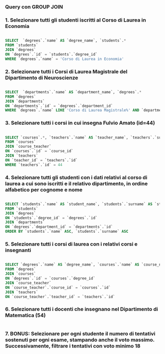 ### Query con GROUP JOIN

### 1. Selezionare tutti gli studenti iscritti al Corso di Laurea in Economia

```SQL

SELECT  `degrees`.`name` AS `degree_name`, `students`.*
FROM `students`
JOIN `degrees`
ON `degrees`.`id` = `students`.`degree_id`
WHERE `degrees`.`name` = 'Corso di Laurea in Economia'

```

### 2. Selezionare tutti i Corsi di Laurea Magistrale del Dipartimento di Neuroscienze

```SQL

SELECT  `departments`.`name` AS `department_name`, `degrees`.*
FROM `degrees`
JOIN `departments`
ON `departments`.`id` = `degrees`.`department_id`
WHERE `degrees`.`name` LIKE 'Corso di Laurea Magistrale%' AND `departments`.`name` = 'Dipartimento di Neuroscienze'

```

### 3. Selezionare tutti i corsi in cui insegna Fulvio Amato (id=44)

```SQL

SELECT `courses`.*, `teachers`.`name` AS `teacher_name`, `teachers`.`surname` AS `teacher_surname`, `teachers`.`id` AS `teacher_id`
FROM `courses`
JOIN `course_teacher`
ON `courses`.`id` = `course_id`
JOIN `teachers`
ON `teacher_id` = `teachers`.`id`
WHERE `teachers`.`id` = 44

```

### 4. Selezionare tutti gli studenti con i dati relativi al corso di laurea a cui sono iscritti e il relativo dipartimento, in ordine alfabetico per cognome e nome

```SQL

SELECT `students`.`name` AS `student_name`, `students`.`surname` AS `student_surname`, `departments`.`name` AS `department_name`, `degrees`.*
FROM `students`
JOIN `degrees`
ON `students`.`degree_id` = `degrees`.`id`
JOIN `departments`
ON `degrees`.`department_id` = `departments`.`id`
ORDER BY `students`.`name` ASC, `students`.`surname` ASC

```

### 5. Selezionare tutti i corsi di laurea con i relativi corsi e insegnanti

```SQL

SELECT `degrees`.`name` AS `degree_name`, `courses`.`name` AS `course_name`, `teachers`.`name` AS `teacher_name`, `teachers`.`surname` AS `teacher_surname`
FROM `degrees`
JOIN `courses`
ON `degrees`.`id` = `courses`.`degree_id`
JOIN `course_teacher`
ON `course_teacher`.`course_id` = `courses`.`id`
JOIN `teachers`
ON `course_teacher`.`teacher_id` = `teachers`.`id`

```

### 6. Selezionare tutti i docenti che insegnano nel Dipartimento di Matematica (54)

```SQL

```

### 7. BONUS: Selezionare per ogni studente il numero di tentativi sostenuti per ogni esame, stampando anche il voto massimo. Successivamente, filtrare i tentativi con voto minimo 18

```SQL

```